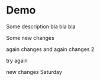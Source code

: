# Demo

Some description bla bla bla

Some new changes 

again changes 
and again changes 2 

try again

new changes Saturday